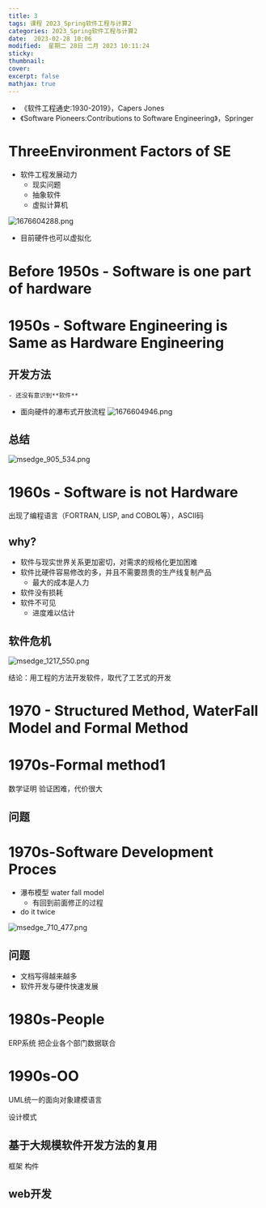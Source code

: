 ```yaml
---
title: 3
tags: 课程 2023_Spring软件工程与计算2
categories: 2023_Spring软件工程与计算2
date:  2023-02-28 10:06
modified:  星期二 28日 二月 2023 10:11:24
sticky:
thumbnail:
cover: 
excerpt: false
mathjax: true
---
```






- 《软件⼯程通史:1930-2019》，Capers Jones
- 《Software Pioneers:Contributions to Software Engineering》，Springer

# ThreeEnvironment Factors of SE
- 软件工程发展动力
	- 现实问题
	- 抽象软件
	- 虚拟计算机


![1676604288.png](https://chillcharlie-img.oss-cn-hangzhou.aliyuncs.com/imgae/2023/02/17/18b19c2a1a72a775fae370d05f4a72ce_1676604288.png)
- 目前硬件也可以虚拟化


# Before 1950s - Software is one part of hardware

# 1950s - Software Engineering is Same as Hardware Engineering

##  开发方法
	- 还没有意识到**软件** 
- 面向硬件的瀑布式开放流程
![1676604946.png](https://chillcharlie-img.oss-cn-hangzhou.aliyuncs.com/imgae/2023/02/17/58034ea5e2791f28e4c1bdbd649a3f6e_1676604946.png)
## 总结
![msedge_905_534.png](https://chillcharlie-img.oss-cn-hangzhou.aliyuncs.com/imgae/2023/02/17/0a9dfc171efd2d1b4b6b2e79f7ae0324_msedge_905_534.png)
# 1960s - Software is not Hardware
出现了编程语言（FORTRAN, LISP, and COBOL等），ASCII码

## why?
- 软件与现实世界关系更加密切，对需求的规格化更加困难
- 软件⽐硬件容易修改的多，并且不需要昂贵的⽣产线复制产品
	- 最大的成本是人力
- 软件没有损耗
- 软件不可见
	- 进度难以估计

## 软件危机
![msedge_1217_550.png](https://chillcharlie-img.oss-cn-hangzhou.aliyuncs.com/imgae/2023/02/17/5e1d6e72c969696c2a320dbca2911308_msedge_1217_550.png)

结论：用工程的方法开发软件，取代了工艺式的开发



# 1970 - Structured Method, WaterFall Model and Formal Method

# 1970s-Formal method1
数学证明
验证困难，代价很大

## 问题


# 1970s-Software Development Proces
- 瀑布模型 water fall model
	- 有回到前面修正的过程
- do it twice

![msedge_710_477.png](https://chillcharlie-img.oss-cn-hangzhou.aliyuncs.com/imgae/2023/02/28/dc1975ba6013a10ab78c94d2423de6ff_msedge_710_477.png)

## 问题
- 文档写得越来越多
- 软件开发与硬件快速发展



# 1980s-People


ERP系统 把企业各个部门数据联合

# 1990s-OO

UML统一的面向对象建模语言

设计模式

## 基于大规模软件开发方法的复用
框架
构件

## web开发